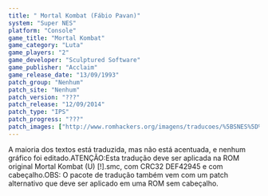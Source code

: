 ```yaml
---
title: " Mortal Kombat (Fábio Pavan)"
system: "Super NES"
platform: "Console"
game_title: "Mortal Kombat"
game_category: "Luta"
game_players: "2"
game_developer: "Sculptured Software"
game_publisher: "Acclaim"
game_release_date: "13/09/1993"
patch_group: "Nenhum"
patch_site: "Nenhum"
patch_version: "???"
patch_release: "12/09/2014"
patch_type: "IPS"
patch_progress: "???"
patch_images: ["http://www.romhackers.org/imagens/traducoes/%5BSNES%5D%20Mortal%20Kombat%20-%20F%C3%A1bio%20Pavan%20-%201.png","http://www.romhackers.org/imagens/traducoes/%5BSNES%5D%20Mortal%20Kombat%20-%20F%C3%A1bio%20Pavan%20-%202.png","http://www.romhackers.org/imagens/traducoes/%5BSNES%5D%20Mortal%20Kombat%20-%20F%C3%A1bio%20Pavan%20-%203.png"]
---
```

A maioria dos textos está traduzida, mas não está acentuada, e nenhum gráfico foi editado.ATENÇÃO:Esta tradução deve ser aplicada na ROM original Mortal Kombat (U) [!].smc, com CRC32 DEF42945 e com cabeçalho.OBS: O pacote de tradução também vem com um patch alternativo que deve ser aplicado em uma ROM sem cabeçalho.